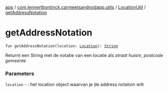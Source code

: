 [app](../../index.md) / [com.lennertbontinck.carmeetsandroidapp.utils](../index.md) / [LocationUtil](index.md) / [getAddressNotation](./get-address-notation.md)

# getAddressNotation

`fun getAddressNotation(location: `[`Location`](../../com.lennertbontinck.carmeetsandroidapp.models/-location/index.md)`): `[`String`](https://kotlinlang.org/api/latest/jvm/stdlib/kotlin/-string/index.html)

Returnt een String met de notatie van een locatie als *straat huisnr, postcode gemeente*

### Parameters

`location` - : het location object waarvan je de address notation wilt